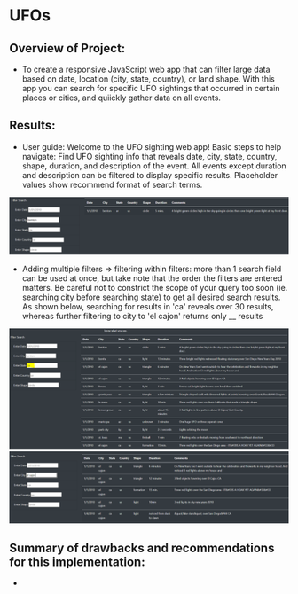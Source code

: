 # UFOs

## Overview of Project:
- To create a responsive JavaScript web app that can filter large data based on date, location (city, state, country), or land shape. With this app you can search for specific UFO sightings that occurred in certain places or cities, and quiickly gather data on all events.

## Results:
- User guide: Welcome to the UFO sighting web app! Basic steps to help navigate: Find UFO sighting info that reveals date, city, state, country, shape, duration, and description of the event. All events except duration and description can be filtered to display specific results. Placeholder values show recommend format of search terms.

![ScreenShots](/static/user_guide.png)

- Adding multiple filters => filtering within filters: more than 1 search field can be used at once, but take note that the order the filters are entered matters. Be careful not to constrict the scope of your query too soon (ie. searching city before searching state) to get all desired search results. As shown below, searching for results in 'ca' reveals over 30 results, whereas further filtering to city to 'el cajon' returns only __ results

![ScreenShots](/static/UFO_results1.png)
![ScreenShots](/static/UFO_results2.png)

## Summary of drawbacks and recommendations for this implementation:
- 
